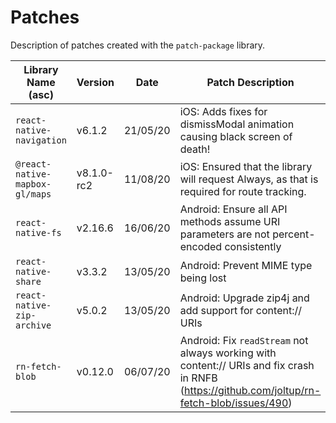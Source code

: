 # Patches

Description of patches created with the `patch-package` library.

| Library Name (asc)             | Version | Date     | Patch Description                                                                          |
| ------------------------------ | ------- | -------- | ------------------------------------------------------------------------------------------ |
| `react-native-navigation`      | v6.1.2  | 21/05/20 | iOS: Adds fixes for dismissModal animation causing black screen of death!                  |
| `@react-native-mapbox-gl/maps` | v8.1.0-rc2  | 11/08/20 | iOS: Ensured that the library will request Always, as that is required for route tracking. |
| `react-native-fs`              | v2.16.6  | 16/06/20 | Android: Ensure all API methods assume URI parameters are not percent-encoded consistently |                           
| `react-native-share`           | v3.3.2  | 13/05/20 | Android: Prevent MIME type being lost                                                      |
| `react-native-zip-archive`     | v5.0.2  | 13/05/20 | Android: Upgrade zip4j and add support for content:// URIs                                 |
| `rn-fetch-blob`                | v0.12.0 | 06/07/20 | Android: Fix `readStream` not always working with content:// URIs and fix crash in RNFB (https://github.com/joltup/rn-fetch-blob/issues/490)            |
